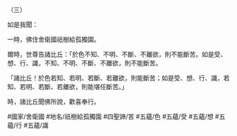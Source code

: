 （三）

如是我聞：

一時，佛住舍衛國祇樹給孤獨園。

爾時，世尊告諸比丘：「於色不知、不明、不斷、不離欲，則不能斷苦。如是受、想、行、識，不知、不明、不斷、不離欲，則不能斷苦。

「諸比丘！於色若知、若明、若斷、若離欲，則能斷苦；如是受、想、行、識，若知、若明、若斷、若離欲，則能堪任斷苦。」

時，諸比丘聞佛所說，歡喜奉行。

#國家/舍衛國
#地名/祇樹給孤獨園
#四聖諦/苦
#五蘊/色
#五蘊/受
#五蘊/想
#五蘊/行
#五蘊/識
